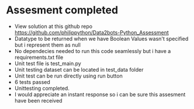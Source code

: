 # Assesment completed

- View solution at this github repo https://github.com/philippython/Data2bots-Python_Assessment
- Datatype to be returned when we have Boolean Values wasn't specified but i represent them as null
- No dependecies needed to run this code seamlessly but i have a requirements.txt file
- Unit test file is test_main.py
- Unit testing dataset can be located in test_data folder
- Unit test can be run directly using run button
- 6 tests passed
- Unittesting completed.
- I would appreciate an instant response so i can be sure this assesment have been received
